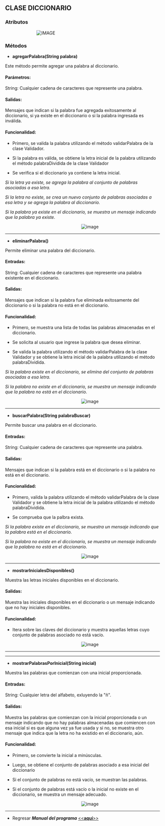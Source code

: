 ## CLASE DICCIONARIO
### Atributos
&nbsp;&nbsp;&nbsp;&nbsp;&nbsp;&nbsp;&nbsp;&nbsp;&nbsp;&nbsp;&nbsp;&nbsp;&nbsp;&nbsp;&nbsp;&nbsp;&nbsp;&nbsp;&nbsp;&nbsp;&nbsp;&nbsp;&nbsp;&nbsp;&nbsp;&nbsp;![IMAGE](image-2.png)

### Métodos
- **agregarPalabra(String palabra)**

Este método permite agregar una palabra al diccionario. 

#### Parámetros:
String: Cualquier cadena de caracteres que represente una palabra.

#### Salidas:
Mensajes que indican si la palabra fue agregada exitosamente al diccionario, si ya existe en el diccionario o si la palabra ingresada es inválida.

#### Funcionalidad:

- Primero, se valida la palabra utilizando el método validarPalabra de la clase Validador.

- Si la palabra es válida, se obtiene la letra inicial de la palabra utilizando el método palabraDividida de la clase Validador

- Se verifica si el diccionario ya contiene la letra inicial. 


_Si la letra ya existe, se agrega la palabra al conjunto de palabras asociadas a esa letra._

_Si la letra no existe, se crea un nuevo conjunto de palabras asociadas a esa letra y se agrega la palabra al diccionario._

_Si la palabra ya existe en el diccionario, se muestra un mensaje indicando que la palabra ya existe._


&nbsp;&nbsp;&nbsp;&nbsp;&nbsp;&nbsp;&nbsp;&nbsp;&nbsp;&nbsp;&nbsp;&nbsp;&nbsp;&nbsp;&nbsp;&nbsp;&nbsp;&nbsp;&nbsp;&nbsp;&nbsp;&nbsp;&nbsp;&nbsp;&nbsp;&nbsp;&nbsp;&nbsp;&nbsp;&nbsp;&nbsp;&nbsp;&nbsp;&nbsp;&nbsp;&nbsp;&nbsp;&nbsp;&nbsp;&nbsp;&nbsp;&nbsp;&nbsp;&nbsp;&nbsp;&nbsp;&nbsp;&nbsp;&nbsp;&nbsp;&nbsp;&nbsp;&nbsp;&nbsp;&nbsp;&nbsp;&nbsp;&nbsp;&nbsp;&nbsp;&nbsp;&nbsp;&nbsp;![image](image-3.png)


---

- **eliminarPalabra()**

Permite eliminar una palabra del diccionario.

#### Entradas:
String: Cualquier cadena de caracteres que represente una palabra existente en el diccionario.

#### Salidas:
Mensajes que indican si la palabra fue eliminada exitosamente del diccionario o si la palabra no está en el diccionario.

#### Funcionalidad:

- Primero, se muestra una lista de todas las palabras almacenadas en el diccionario.

- Se solicita al usuario que ingrese la palabra que desea eliminar. 

- Se valida la palabra utilizando el método validarPalabra de la clase Validador y se obtiene la letra inicial de la palabra utilizando el método palabraDividida.


_Si la palabra existe en el diccionario, se elimina del conjunto de palabras asociadas a esa letra._

_Si la palabra no existe en el diccionario, se muestra un mensaje indicando que la palabra no está en el diccionario._


&nbsp;&nbsp;&nbsp;&nbsp;&nbsp;&nbsp;&nbsp;&nbsp;&nbsp;&nbsp;&nbsp;&nbsp;&nbsp;&nbsp;&nbsp;&nbsp;&nbsp;&nbsp;&nbsp;&nbsp;&nbsp;&nbsp;&nbsp;&nbsp;&nbsp;&nbsp;&nbsp;&nbsp;&nbsp;&nbsp;&nbsp;&nbsp;&nbsp;&nbsp;&nbsp;&nbsp;&nbsp;&nbsp;&nbsp;&nbsp;&nbsp;&nbsp;&nbsp;&nbsp;&nbsp;&nbsp;&nbsp;&nbsp;&nbsp;&nbsp;&nbsp;&nbsp;&nbsp;&nbsp;&nbsp;&nbsp;&nbsp;&nbsp;&nbsp;&nbsp;&nbsp;&nbsp;&nbsp;![image](image-4.png)

---

- **buscarPalabra(String palabraBuscar)**

Permite buscar una palabra en el diccionario.

#### Entradas:
String: Cualquier cadena de caracteres que represente una palabra.

#### Salidas:
Mensajes que indican si la palabra está en el diccionario o si la palabra no está en el diccionario.

#### Funcionalidad:

- Primero, valida la palabra utilizando el método validarPalabra de la clase Validador y se obtiene la letra inicial de la palabra utilizando el método palabraDividida.

- Se comprueba que la palbra exista. 


_Si la palabra existe en el diccionario, se muestra un mensaje indicando que la palabra está en el diccionario._

_Si la palabra no existe en el diccionario, se muestra un mensaje indicando que la palabra no está en el diccionario._


&nbsp;&nbsp;&nbsp;&nbsp;&nbsp;&nbsp;&nbsp;&nbsp;&nbsp;&nbsp;&nbsp;&nbsp;&nbsp;&nbsp;&nbsp;&nbsp;&nbsp;&nbsp;&nbsp;&nbsp;&nbsp;&nbsp;&nbsp;&nbsp;&nbsp;&nbsp;&nbsp;&nbsp;&nbsp;&nbsp;&nbsp;&nbsp;&nbsp;&nbsp;&nbsp;&nbsp;&nbsp;&nbsp;&nbsp;&nbsp;&nbsp;&nbsp;&nbsp;&nbsp;&nbsp;&nbsp;&nbsp;&nbsp;&nbsp;&nbsp;&nbsp;&nbsp;&nbsp;&nbsp;&nbsp;&nbsp;&nbsp;&nbsp;&nbsp;&nbsp;&nbsp;&nbsp;&nbsp;![image](image-5.png)

---
- **mostrarInicialesDisponibles()**

Muestra las letras iniciales disponibles en el diccionario.

#### Salidas:
Muestra las iniciales disponibles en el diccionario o un mensaje indicando que no hay iniciales disponibles.

#### Funcionalidad:

- Itera sobre las claves del diccionario y muestra aquellas letras cuyo conjunto de palabras asociado no está vacío.


&nbsp;&nbsp;&nbsp;&nbsp;&nbsp;&nbsp;&nbsp;&nbsp;&nbsp;&nbsp;&nbsp;&nbsp;&nbsp;&nbsp;&nbsp;&nbsp;&nbsp;&nbsp;&nbsp;&nbsp;&nbsp;&nbsp;&nbsp;&nbsp;&nbsp;&nbsp;&nbsp;&nbsp;&nbsp;&nbsp;&nbsp;&nbsp;&nbsp;&nbsp;&nbsp;&nbsp;&nbsp;&nbsp;&nbsp;&nbsp;&nbsp;&nbsp;&nbsp;&nbsp;&nbsp;&nbsp;&nbsp;&nbsp;&nbsp;&nbsp;&nbsp;&nbsp;&nbsp;&nbsp;&nbsp;&nbsp;&nbsp;&nbsp;&nbsp;&nbsp;&nbsp;&nbsp;&nbsp;![image](image-6.png)


---
---
- **mostrarPalabrasPorInicial(String inicial)**

Muestra las palabras que comienzan con una inicial proporcionada.

#### Entradas:
String:  Cualquier letra del alfabeto, exluyendo la "ñ".


#### Salidas:
Muestra las palabras que comienzan con la inicial proporcionada o un mensaje indicando que no hay palabras almacenadas que comiencen con esa inicial si es que alguna vez ya fue usada y si no, se muestra otro mensaje que indica que la letra no ha existido en el diccionario, aún.

#### Funcionalidad:

- Primero, se convierte la inicial a minúsculas.

- Luego, se obtiene el conjunto de palabras asociado a esa inicial del diccionario

- Si el conjunto de palabras no está vacío, se muestran las palabras.

- Si el conjunto de palabras está vacío o la inicial no existe en el diccionario, se muestra un mensaje adecuado.

&nbsp;&nbsp;&nbsp;&nbsp;&nbsp;&nbsp;&nbsp;&nbsp;&nbsp;&nbsp;&nbsp;&nbsp;&nbsp;&nbsp;&nbsp;&nbsp;&nbsp;&nbsp;&nbsp;&nbsp;&nbsp;&nbsp;&nbsp;&nbsp;&nbsp;&nbsp;&nbsp;&nbsp;&nbsp;&nbsp;&nbsp;&nbsp;&nbsp;&nbsp;&nbsp;&nbsp;&nbsp;&nbsp;&nbsp;&nbsp;&nbsp;&nbsp;&nbsp;&nbsp;&nbsp;&nbsp;&nbsp;&nbsp;&nbsp;&nbsp;&nbsp;&nbsp;&nbsp;&nbsp;&nbsp;&nbsp;&nbsp;&nbsp;&nbsp;&nbsp;&nbsp;&nbsp;&nbsp;![image](image-7.png)

---
- Regresar _**Manual del programa**_ [<<**aquí**>>](MANUAL_PROGRAMA.md) 